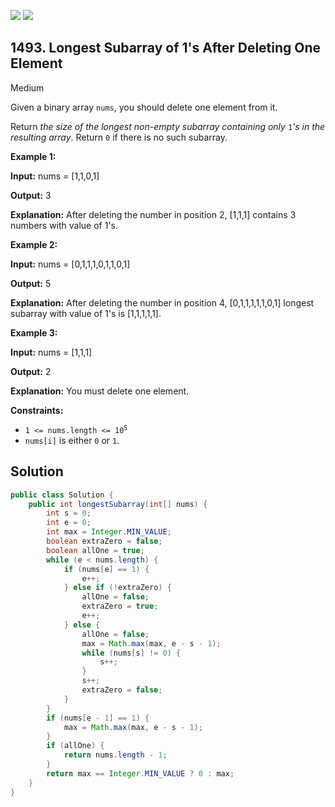[![](https://img.shields.io/github/stars/javadev/LeetCode-in-Java?label=Stars&style=flat-square)](https://github.com/javadev/LeetCode-in-Java)
[![](https://img.shields.io/github/forks/javadev/LeetCode-in-Java?label=Fork%20me%20on%20GitHub%20&style=flat-square)](https://github.com/javadev/LeetCode-in-Java/fork)

## 1493\. Longest Subarray of 1's After Deleting One Element

Medium

Given a binary array `nums`, you should delete one element from it.

Return _the size of the longest non-empty subarray containing only_ `1`_'s in the resulting array_. Return `0` if there is no such subarray.

**Example 1:**

**Input:** nums = [1,1,0,1]

**Output:** 3

**Explanation:** After deleting the number in position 2, [1,1,1] contains 3 numbers with value of 1's.

**Example 2:**

**Input:** nums = [0,1,1,1,0,1,1,0,1]

**Output:** 5

**Explanation:** After deleting the number in position 4, [0,1,1,1,1,1,0,1] longest subarray with value of 1's is [1,1,1,1,1].

**Example 3:**

**Input:** nums = [1,1,1]

**Output:** 2

**Explanation:** You must delete one element.

**Constraints:**

*   <code>1 <= nums.length <= 10<sup>5</sup></code>
*   `nums[i]` is either `0` or `1`.

## Solution

```java
public class Solution {
    public int longestSubarray(int[] nums) {
        int s = 0;
        int e = 0;
        int max = Integer.MIN_VALUE;
        boolean extraZero = false;
        boolean allOne = true;
        while (e < nums.length) {
            if (nums[e] == 1) {
                e++;
            } else if (!extraZero) {
                allOne = false;
                extraZero = true;
                e++;
            } else {
                allOne = false;
                max = Math.max(max, e - s - 1);
                while (nums[s] != 0) {
                    s++;
                }
                s++;
                extraZero = false;
            }
        }
        if (nums[e - 1] == 1) {
            max = Math.max(max, e - s - 1);
        }
        if (allOne) {
            return nums.length - 1;
        }
        return max == Integer.MIN_VALUE ? 0 : max;
    }
}
```